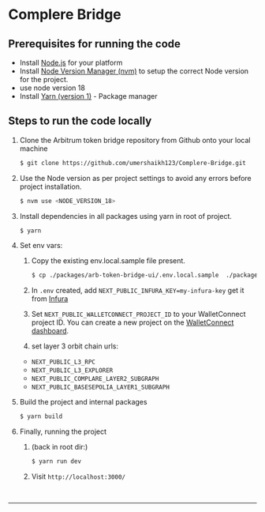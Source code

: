 # Complere Bridge

 ## Prerequisites for running the code

- Install [Node.js](https://nodejs.org/en/download/) for your platform
- Install [Node Version Manager (nvm)](https://www.freecodecamp.org/news/node-version-manager-nvm-install-guide/) to setup the correct Node version for the project.
- use node version 18
- Install [Yarn (version 1)](https://classic.yarnpkg.com) - Package manager



## Steps to run the code locally

1. Clone the Arbitrum token bridge repository from Github onto your local machine

   ```bash
   $ git clone https://github.com/umershaikh123/Complere-Bridge.git
   ```

2. Use the Node version as per project settings to avoid any errors before project installation.

   ```bash
   $ nvm use <NODE_VERSION_18>
   ```

3. Install dependencies in all packages using yarn in root of project.

   ```bash
   $ yarn
   ```

4. Set env vars:

   1. Copy the existing env.local.sample file present.

      ```bash
      $ cp ./packages/arb-token-bridge-ui/.env.local.sample  ./packages/arb-token-bridge-ui/.env
      ```

   2. In `.env` created, add `NEXT_PUBLIC_INFURA_KEY=my-infura-key` get it from [Infura](https://app.infura.io/login)

   3. Set `NEXT_PUBLIC_WALLETCONNECT_PROJECT_ID` to your WalletConnect project ID. You can create a new project on the [WalletConnect dashboard](https://cloud.walletconnect.com/app).

   4. set layer 3 orbit chain urls:

   - `NEXT_PUBLIC_L3_RPC`
   - `NEXT_PUBLIC_L3_EXPLORER`
   - `NEXT_PUBLIC_COMPLARE_LAYER2_SUBGRAPH`
   - `NEXT_PUBLIC_BASESEPOLIA_LAYER1_SUBGRAPH`


5. Build the project and internal packages

   ```bash
   $ yarn build
   ```

6. Finally, running the project

   1. (back in root dir:)

      ```bash
      $ yarn run dev
      ```

   2. Visit `http://localhost:3000/`

<br />

---

<br />
